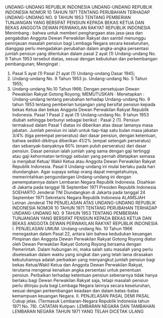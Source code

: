  UNDANG-UNDANG REPUBLIK INDONESIA UNDANG-UNDANG REPUBLIK INDONESIA NOMOR 10 TAHUN 1971 TENTANG PERUBAHAN TERHADAP UNDANG-UNDANG NO. 9 TAHUN 1953 TENTANG PEMBERIAN TUNJANGAN YANG BERSIFAT PENSIUN KEPADA BEKAS KETUA DAN BEKAS ANGGOTA DEWAN PERWAKILAN RAKYAT REPUBLIK INDONESIA
Menimbang :
 bahwa untuk memberi penghargaan atas jasa-jasa dan pengabdian Anggota Dewan Perwakilan Rakyat dan sambil menunggu peninjauan masalah pensiun bagi Lembaga Negara secara keseluruhan, dianggap perlu mengadakan perubahan dalam angka-angka persentasi jumlah pensiun yang ditentukan dalam pasal 2 ayat (1) Undang-undang No. 9 Tahun 1953 tersebut diatas, sesuai dengan kebutuhan dan perkembangan pembangunan;
Mengingat :

1. Pasal 5 ayat (1) Pasal 21 ayat (1) Undang-undang Dasar 1945;
2. Undang-undang No. 9 Tahun 1953 jo. Undang-undang No. 5 Tahun 1955;
3. Undang-undang No.10 Tahun l966; Dengan persetujuan Dewan Pewakilan Rakyat Gotong Royong;
MEMUTUSKAN :
 Menetapkan : Undang-undang tentang perubahan terhadap Undang-undang No. 9 tahun 1953 tentang pemberian tunjangan yang bersifat pensiun kepada bekas Ketua dan bekas Anggota Dewan Perwakilan Rakyat Republik Indonesia.
Pasal 1
Pasal 2 ayat (1) Undang-undang No. 9 tahun 1953 diubah sehingga berbunyi sebagai berikut :
Pasal 2
(1). Pensiun termaksud dalam Pasal 1 diatas ini diberikan atas dasar lamanya masa jabatan. Jumlah pensiun ini ialah untuk tiap-tiap satu bulan masa jabatan 3/4% (tiga perempat perseratus) dari dasar pensiun, dengan ketentuan, bahwa sedikit-dikitnya diberikan 41/2% (empat setengah perseratus) dan sebanyak-banyaknya 60% (enam puluh perseratus) dari dasar pensiun. Dasar pensiun ialah jumlah yang sama dengan gaji tertinggi atau gaji kehormatan tertinggi sebulan yang pernah ditetapkan semasa ia menjabat Ketua/ Wakil Ketua atau Anggota Dewan Perwakilan Rakyat Republik Indonesia.
Pasal II
Undang-undang ini mulai berlaku pada hari diundangkan. Agar supaya setiap orang dapat mengetahuinya, memerintahkan pengundangan Undang-undang ini dengan penempatannya dalam Lembaran Negara Republik Indonesia. Disahkan di Jakarta pada tanggal 18 September 1971 Presiden Republik Indonesia SOEHARTO Jenderal TNI Diundangkan di Jakarta pada tanggal 24 September 1971 Sekretaris Negara Republik Indonesia ALAMSJAH Letnan Jenderal TNI PENJELASAN ATAS UNDANG-UNDANG REPUBLIK INDONESIA NOMOR 10 TAHUN 1971 TENTANG PERUBAHAN TERHADAP UNDANG-UNDANG NO. 9 TAHUN 1953 TENTANG PEMBERIAN TUNJANGAN YANG BERSIFAT PENSIUN KEPADA BEKAS KETUA DAN BEKAS ANGGOTA DEWAN PERWAKILAN RAKYAT REPUBLIK INDONESIA I. PENJELASAN UMUM. Undang-undang No. 10 Tahun 1966 menegaskan dalam Pasal 22, antara lain bahwa kedudukan keuangan Pimpinan dan Anggota Dewan Perwakilan Rakyat Gotong Royong diatur oleh Dewan Perwakilan Rakyat Gotong Royong bersama dengan Pemerintah. Dalam hubungan ini, maka salah satu masalah yang perlu diselesaikan dalam waktu yang singkat dan yang telah lama dirasakan kebutuhannya adalah perbaikan yang menyangkut jumlah pensiun bagi bekas Ketua/Wakil Ketua dan Anggota Dewan Perwakilan Rakyat, terutama mengenai kenaikan angka persentasi untuk penentuan pensiun. Perbaikan terhadap ketentuan pensiun sebenarnya tidak hanya berlaku bagi Dewan Perwakilan Rakyat saja, tetapi masalah pensiun perlu ditinjau pula bagi Lembaga Negara lainnya secara keseluruhan, sesuai dengan perkembangan keadaan dan dalam batas-batas kemampuan keuangan Negara. II. PENJELASAN PASAL DEMI PASAL Cukup jelas. (Termasuk Lembaran-Negara Republik Indonesia tahun 1971 No. 78). CATATAN Kutipan: LEMBARAN NEGARA DAN TAMBAHAN LEMBARAN NEGARA TAHUN 1971 YANG TELAH DICETAK ULANG